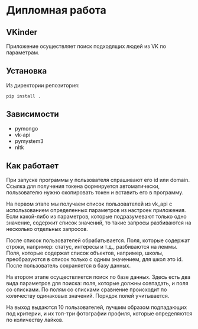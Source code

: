 # Дипломная работа


## VKinder

Приложение осуществляет поиск подходящих людей из VK по параметрам. 

## Установка
Из директории репозитория:
```shell
pip install .
```

## Зависимости

- pymongo
- vk-api
- pymystem3
- nltk

## Как работает

При запуске программы у пользователя спрашивают его id или domain. Ссылка для получения токена формируется автоматически, пользователю нужно скопировать токен и вставить его в программу.

На первом этапе мы получаем список пользователей из vk_api с использованием определенных параметров из настроек приложения. Если какой-либо из параметров, которые подразумевают только одно значение, содержит список значений, то такие запросы разбиваются на несколько отдельных запросов.

После список пользователей обрабатывается. Поля, которые содержат строки, например: статус, интересы и т.д., разбиваются на леммы. Поля, которые содержат список объектов, например, школы, преобразуются в список только с одним значением, для школ это id. После пользователь сохраняется в базу данных.

На втором этапе осуществляется поиск по базе данных. Здесь есть два вида параметров для поиска: поля, которые должны совпадать, и поля со списками. По полям со списками сравнение происходит по количеству одинаковых значений. Порядок полей учитывается.

На выход выдаются 10 пользователей, лучшим образом подпадающих под критерии, и их топ-три фотографии профиля, которые определяются по количеству лайков.